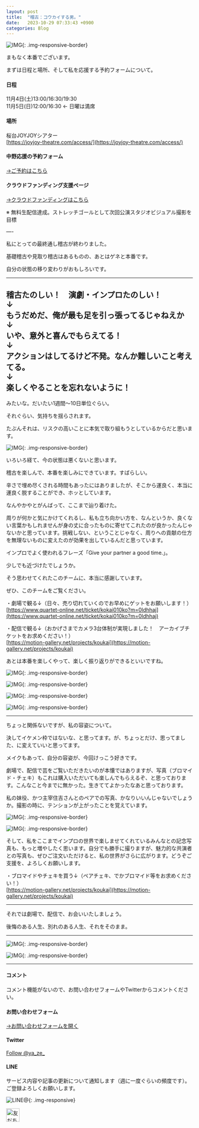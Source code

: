 ```yaml
---
layout: post
title:  "稽古：コウカイする男。"
date:   2023-10-29 07:33:43 +0900
categories: Blog
---
```



![IMG]({{site.baseurl}}/img/20230913_01.jpeg){: .img-responsive-border}

まもなく本番でございます。

まずは日程と場所、そして私を応援する予約フォームについて。

#### 日程

11月4日(土)13:00/16:30/19:30  
11月5日(日)12:00/16:30 ← 日曜は満席

#### 場所

桜台JOYJOYシアター  
[https://joyjoy-theatre.com/access/](https://joyjoy-theatre.com/access/)


#### 中野応援の予約フォーム

[→ご予約はこちら](https://www.quartet-online.net/ticket/kokai010ko?m=0ldhhaj)

#### クラウドファンディング支援ページ

[→クラウドファンディングはこちら](https://motion-gallery.net/projects/koukai)

※ 無料生配信達成。ストレッチゴールとして次回公演スタジオビジュアル撮影を目標

—-

私にとっての最終通し稽古が終わりました。

基礎稽古や見取り稽古はあるものの、あとはゲネと本番です。

自分の状態の移り変わりがおもしろいです。

---  
稽古たのしい！　演劇・インプロたのしい！  
↓  
もうだめだ、俺が最も足を引っ張ってるじゃねえか  
↓  
いや、意外と喜んでもらえてる！  
↓  
アクションはしてるけど不発。なんか難しいこと考えてる。  
↓  
楽しくやることを忘れないように！  
---

みたいな。だいたい1週間〜10日単位ぐらい。

それぐらい、気持ちを揺らされます。

たぶんそれは、リスクの高いことに本気で取り組もうとしているからだと思います。

![IMG]({{site.baseurl}}/img/20231029_01.jpg){: .img-responsive-border}


いろいろ経て、今の状態は悪くないと思います。

稽古を楽しんで、本番を楽しみにできています。すばらしい。

辛さで埋め尽くされる時間もあったにはありましたが、そこから運良く、本当に運良く脱することができ、ホッとしています。

なんやかやとがんばって、ここまで辿り着けた。

周りが何かと気にかけてくれるし、私も立ち向かい方を、なんというか、良くない言葉かもしれませんが身の丈に合ったものに寄せてこれたのが良かったんじゃないかと思っています。挑戦しない、ということじゃなく、周りへの貢献の仕方を無理ないものに変えたのが効果を出しているんだと思っています。

インプロでよく使われるフレーズ「Give your partner a good time.」。

少しでも近づけたでしょうか。

そう思わせてくれたこのチームに、本当に感謝しています。

ぜひ、このチームをご覧ください。

・劇場で観る↓（日々、売り切れていくのでお早めにゲットをお願いします！）  
[https://www.quartet-online.net/ticket/kokai010ko?m=0ldhhaj](https://www.quartet-online.net/ticket/kokai010ko?m=0ldhhaj)

・配信で観る↓（おかげさまでカメラ3台体制が実現しました！　アーカイブチケットをお求めください！）  
[https://motion-gallery.net/projects/koukai](https://motion-gallery.net/projects/koukai)

あとは本番を楽しくやって、楽しく振り返りができるといいですね。


![IMG]({{site.baseurl}}/img/20231029_02.jpg){: .img-responsive-border}

![IMG]({{site.baseurl}}/img/20231029_03.jpg){: .img-responsive-border}

![IMG]({{site.baseurl}}/img/20231029_04.jpg){: .img-responsive-border}

![IMG]({{site.baseurl}}/img/20231029_05.jpg){: .img-responsive-border}

---

ちょっと関係ないですが、私の容姿について。

決してイケメン枠ではないな、と思ってます。が、ちょっとだけ、思ってました、に変えていいと思ってます。

メイクもあって、自分の容姿が、今回けっこう好きです。

劇場で、配信で芸をご覧いただきたいのが本懐ではありますが、写真（ブロマイド・チェキ）もこれは購入いただいても楽しんでもらえるぞ、と思っております。こんなこと今までに無かった。生きててよかったなあと思っております。

私の妹役、かつ主宰住吉さんとのペアでの写真、かなりいいんじゃないでしょうか。撮影の時に、テンションが上がったことを覚えています。

![IMG]({{site.baseurl}}/img/20231029_06.jpg){: .img-responsive-border}

![IMG]({{site.baseurl}}/img/20231029_07.jpg){: .img-responsive-border}


そして、私をここまでインプロの世界で楽しませてくれているみんなとの記念写真も、もっと増やしたく思います。自分でも勝手に撮りますが、魅力的な共演者との写真も、ぜひご注文いただけると、私の世界がさらに広がります。どうぞご支援を、よろしくお願いします。

・ブロマイドやチェキを買う↓（ペアチェキ、でかブロマイド等をお求めください！）  
[https://motion-gallery.net/projects/koukai](https://motion-gallery.net/projects/koukai)

---

それでは劇場で、配信で、お会いいたしましょう。

後悔のある人生、別れのある人生、それをそのまま。


---

![IMG]({{site.baseurl}}/img/20230913_02.jpeg){: .img-responsive-border}

![IMG]({{site.baseurl}}/img/20230913_03.jpeg){: .img-responsive-border}


---
#### コメント
コメント機能がないので、お問い合わせフォームやTwitterからコメントください。

#### お問い合わせフォーム
[→お問い合わせフォームを開く]({{site.baseurl}}/docs/contact/)

#### Twitter

<a href="https://twitter.com/ya_ze_?ref_src=twsrc%5Etfw" class="twitter-follow-button" data-show-count="false">Follow @ya_ze_</a><script async src="https://platform.twitter.com/widgets.js" charset="utf-8"></script>


#### LINE

サービス内容や記事の更新について通知します（週に一度ぐらいの頻度です）。
ご登録よろしくお願いします。

![LINE@]({{site.baseurl}}/img/lineat.png){: .img-responsive}

<a href="https://line.me/R/ti/p/%40tqt3140x"><img height="36" border="0" alt="友だち追加" src="https://scdn.line-apps.com/n/line_add_friends/btn/ja.png"></a>
